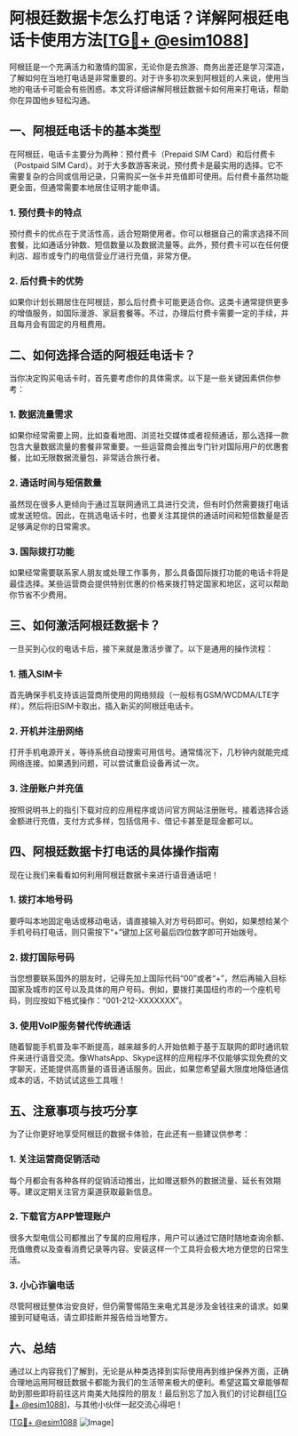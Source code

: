 # 阿根廷数据卡怎么打电话？详解阿根廷电话卡使用方法[[TG💪+ @esim1088](https://t.me/s/esim1088)]

阿根廷是一个充满活力和激情的国家，无论你是去旅游、商务出差还是学习深造，了解如何在当地打电话是非常重要的。对于许多初次来到阿根廷的人来说，使用当地的电话卡可能会有些困惑。本文将详细讲解阿根廷数据卡如何用来打电话，帮助你在异国他乡轻松沟通。

## 一、阿根廷电话卡的基本类型

在阿根廷，电话卡主要分为两种：预付费卡（Prepaid SIM Card）和后付费卡（Postpaid SIM Card）。对于大多数游客来说，预付费卡是最实用的选择。它不需要复杂的合同或信用记录，只需购买一张卡并充值即可使用。后付费卡虽然功能更全面，但通常需要本地居住证明才能申请。

### 1. 预付费卡的特点
预付费卡的优点在于灵活性高，适合短期使用者。你可以根据自己的需求选择不同套餐，比如通话分钟数、短信数量以及数据流量等。此外，预付费卡可以在任何便利店、超市或专门的电信营业厅进行充值，非常方便。

### 2. 后付费卡的优势
如果你计划长期居住在阿根廷，那么后付费卡可能更适合你。这类卡通常提供更多的增值服务，如国际漫游、家庭套餐等。不过，办理后付费卡需要一定的手续，并且每月会有固定的月租费用。

## 二、如何选择合适的阿根廷电话卡？

当你决定购买电话卡时，首先要考虑你的具体需求。以下是一些关键因素供你参考：

### 1. 数据流量需求
如果你经常需要上网，比如查看地图、浏览社交媒体或者视频通话，那么选择一款包含大量数据流量的套餐非常重要。一些运营商会推出专门针对国际用户的优惠套餐，比如无限数据流量包，非常适合旅行者。

### 2. 通话时间与短信数量
虽然现在很多人更倾向于通过互联网通讯工具进行交流，但有时仍然需要拨打电话或发送短信。因此，在挑选电话卡时，也要关注其提供的通话时间和短信数量是否足够满足你的日常需求。

### 3. 国际拨打功能
如果经常需要联系家人朋友或处理工作事务，那么具备国际拨打功能的电话卡将是最佳选择。某些运营商会提供特别优惠的价格来拨打特定国家和地区，这可以帮助你节省不少费用。

## 三、如何激活阿根廷数据卡？

一旦买到心仪的电话卡后，接下来就是激活步骤了。以下是通用的操作流程：

### 1. 插入SIM卡
首先确保手机支持该运营商所使用的网络频段（一般标有GSM/WCDMA/LTE字样）。然后将旧SIM卡取出，插入新买的阿根廷电话卡。

### 2. 开机并注册网络
打开手机电源开关，等待系统自动搜索可用信号。通常情况下，几秒钟内就能完成网络连接。如果遇到问题，可以尝试重启设备再试一次。

### 3. 注册账户并充值
按照说明书上的指引下载对应的应用程序或访问官方网站注册账号。接着选择合适金额进行充值，支付方式多样，包括信用卡、借记卡甚至是现金都可以。

## 四、阿根廷数据卡打电话的具体操作指南

现在让我们来看看如何利用阿根廷数据卡来进行语音通话吧！

### 1. 拨打本地号码
要呼叫本地固定电话或移动电话，请直接输入对方号码即可。例如，如果想给某个手机号码打电话，则只需按下“+”键加上区号最后四位数字即可开始拨号。

### 2. 拨打国际号码
当您想要联系国外的朋友时，记得先加上国际代码“00”或者“+”，然后再输入目标国家及城市的区号以及具体的用户号码。例如，要拨打美国纽约市的一个座机号码，则应按如下格式操作：“001-212-XXXXXXX”。

### 3. 使用VoIP服务替代传统通话
随着智能手机普及率不断提高，越来越多的人开始依赖于基于互联网的即时通讯软件来进行语音交流。像WhatsApp、Skype这样的应用程序不仅能够实现免费的文字聊天，还能提供高质量的语音通话服务。因此，如果您希望最大限度地降低通信成本的话，不妨试试这些工具哦！

## 五、注意事项与技巧分享

为了让你更好地享受阿根廷的数据卡体验，在此还有一些建议供参考：

### 1. 关注运营商促销活动
每个月都会有各种各样的促销活动推出，比如赠送额外的数据流量、延长有效期等。建议定期关注官方渠道获取最新信息。

### 2. 下载官方APP管理账户
很多大型电信公司都推出了专属的应用程序，用户可以通过它随时随地查询余额、充值缴费以及查看消费记录等内容。安装这样一个工具将会极大地方便您的日常生活。

### 3. 小心诈骗电话
尽管阿根廷整体治安良好，但仍需警惕陌生来电尤其是涉及金钱往来的请求。如果接到可疑电话，请立即挂断并报告给当地警方。

## 六、总结

通过以上内容我们了解到，无论是从种类选择到实际使用再到维护保养方面，正确合理地运用阿根廷数据卡都能为我们的生活带来极大的便利。希望这篇文章能够帮助到那些即将前往这片南美大陆探险的朋友！最后别忘了加入我们的讨论群组[[TG💪+ @esim1088](https://t.me/s/esim1088)]，与其他小伙伴一起交流心得吧！

[[TG💪+ @esim1088](https://t.me/s/esim1088) ![Image](https://i.postimg.cc/4NQfJmqS/Snipaste-2025-05-13-00-14-12.png)]